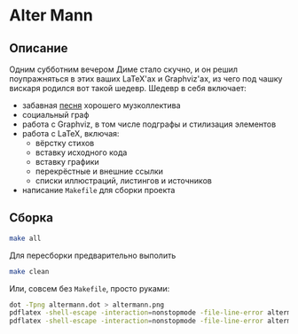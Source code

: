 # Alter Mann

## Описание

Одним субботним вечером Диме стало скучно, и он решил поупражняться в этих ваших LaTeX'ах и Graphviz'ах, из чего под чашку вискаря родился вот такой шедевр. Шедевр в себя включает:

* забавная [песня](https://music.yandex.ru/album/288035/track/2721518) хорошего музколлектива 
* социальный граф
* работа с Graphviz, в том числе подграфы и стилизация элементов
* работа с LaTeX, включая:
  * вёрстку стихов
  * вставку исходного кода
  * вставку графики
  * перекрёстные и внешние ссылки
  * списки иллюстраций, листингов и источников
* написание `Makefile` для сборки проекта

## Сборка

~~~ bash
make all
~~~

Для пересборки предварительно выполить

~~~ bash
make clean
~~~

Или, совсем без `Makefile`, просто руками:

~~~ bash
dot -Tpng altermann.dot > altermann.png
pdflatex -shell-escape -interaction=nonstopmode -file-line-error altermann.tex
pdflatex -shell-escape -interaction=nonstopmode -file-line-error altermann.tex
~~~
